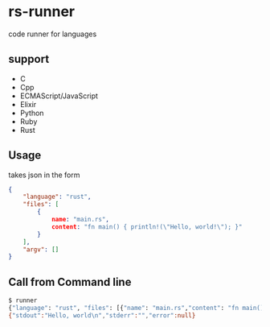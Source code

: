 # rs-runner

code runner for languages

## support

*   C
*   Cpp
*   ECMAScript/JavaScript
*   Elixir
*   Python
*   Ruby
*   Rust

## Usage

takes json in the form

```json
{
	"language": "rust",
	"files": [
		{
			name: "main.rs",
			content: "fn main() { println!(\"Hello, world!\"); }"
		}
	],
	"argv": []
}
```

## Call from Command line

```bash
$ runner
{"language": "rust", "files": [{"name": "main.rs","content": "fn main() { println!(\"Hello, world\"); }"}], "argv": []}
{"stdout":"Hello, world\n","stderr":"","error":null}
```
